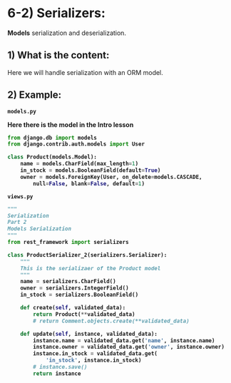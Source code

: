 # 6-2) Serializers:

**Models** serialization and deserialization.



## 1) What is the content:

Here we will handle serialization with an ORM model.



## 2) Example:


<b>

`models.py`

Here there is the model in the Intro lesson

```python
from django.db import models
from django.contrib.auth.models import User

class Product(models.Model):
	name = models.CharField(max_length=1)
	in_stock = models.BooleanField(default=True)
	owner = models.ForeignKey(User, on_delete=models.CASCADE, 
		null=False, blank=False, default=1)
```



`views.py`

```python
"""
Serialization
Part 2
Models Serialization
"""
from rest_framework import serializers

class ProductSerializer_2(serializers.Serializer):
	"""
	This is the serializaer of the Product model 
	"""
	name = serializers.CharField()
	owner = serializers.IntegerField()
	in_stock = serializers.BooleanField()

	def create(self, validated_data):
		return Product(**validated_data)
		# return Comment.objects.create(**validated_data)

	def update(self, instance, validated_data):
		instance.name = validated_data.get('name', instance.name)
		instance.owner = validated_data.get('owner', instance.owner)
		instance.in_stock = validated_data.get(
			'in_stock', instance.in_stock)
		# instance.save()
		return instance
```

</b>

